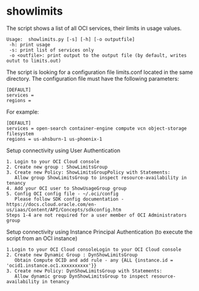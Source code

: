 # showlimits

The script shows a list of all OCI services, their limits in usage values.
```
Usage:  showlimits.py [-s] [-h] [-o outputfile]
 -h: print usage
 -s: print list of services only
 -o <outfile>: print output to the output file (by default, writes outut to limits.out)
```
The script is looking for a configuration file limits.conf located in the same directory. The configuration file must have the following parameters:

```
[DEFAULT]
services =
regions =
```

For example:
```
[DEFAULT]
services = open-search container-engine compute vcn object-storage filesystem
regions = us-ahsburn-1 us-phoenix-1
```

Setup connectivity using User Authentication
```
1. Login to your OCI Cloud console
2. Create new group : ShowLimitsGroup  
3. Create new Policy: ShowLimitsGroupPolicy with Statements:
   Allow group ShowLimitsGroup to inspect resource-availability in tenancy
4. Add your OCI user to ShowUsageGroup group  
5. Config OCI config file - ~/.oci/config
   Please follow SDK config documentation - https://docs.cloud.oracle.com/en-us/iaas/Content/API/Concepts/sdkconfig.htm 
Steps 1-4 are not required for a user member of OCI Administrators group
```

Setup connectivity using Instance Principal Authentication (to execute the script from an OCI instance)
```
1.Login to your OCI Cloud consoleLogin to your OCI Cloud console
2. Create new Dynamic Group : DynShowLimitsGroup  
   Obtain Compute OCID and add rule - any {ALL {instance.id = 'ocid1.instance.oc1.xxxxxxxxxx'}}
3. Create new Policy: DynShowLimitsGroup with Statements:
   Allow dynamic group DynShowLimitsGroup to inspect resource-availability in tenancy
```


